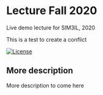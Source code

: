 # Lecture Fall 2020
Live demo lecture for SIM3IL, 2020

This is a test to create a conflict

[![License](https://img.shields.io/badge/License-Apache%202.0-blue.svg)](https://opensource.org/licenses/Apache-2.0)

## More description
More description to come here
